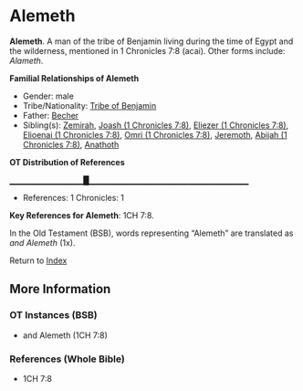 # Alemeth
**Alemeth**. 
A man of the tribe of Benjamin living during the time of Egypt and the wilderness, mentioned in 1 Chronicles 7:8 (acai). 
Other forms include: 
*Alameth*. 




**Familial Relationships of Alemeth**


* Gender: male
* Tribe/Nationality: [Tribe of Benjamin](../../../groups/md/acai/Benjamin.md)
* Father: [Becher](Becher.md)
* Sibling(s): [Zemirah](Zemirah.md), [Joash (1 Chronicles 7:8)](Joash.7.md), [Eliezer (1 Chronicles 7:8)](Eliezer.4.md), [Elioenai (1 Chronicles 7:8)](Elioenai.3.md), [Omri (1 Chronicles 7:8)](Omri.2.md), [Jeremoth](Jeremoth.md), [Abijah (1 Chronicles 7:8)](Abijah.5.md), [Anathoth](Anathoth.md)


**OT Distribution of References**

▁▁▁▁▁▁▁▁▁▁▁▁█▁▁▁▁▁▁▁▁▁▁▁▁▁▁▁▁▁▁▁▁▁▁▁▁▁▁
* References: 1 Chronicles: 1



**Key References for Alemeth**: 
1CH 7:8. 


In the Old Testament (BSB), words representing “Alemeth” are translated as 
*and Alemeth* (1x). 




Return to [Index](00-Index.md)

## More Information

### OT Instances (BSB)

* and Alemeth (1CH 7:8)



### References (Whole Bible)

* 1CH 7:8



